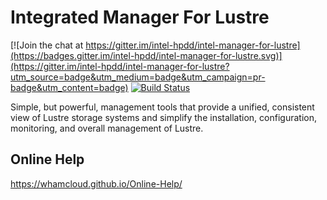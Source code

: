 # Integrated Manager For Lustre

[![Join the chat at https://gitter.im/intel-hpdd/intel-manager-for-lustre](https://badges.gitter.im/intel-hpdd/intel-manager-for-lustre.svg)](https://gitter.im/intel-hpdd/intel-manager-for-lustre?utm_source=badge&utm_medium=badge&utm_campaign=pr-badge&utm_content=badge)
[![Build Status](https://travis-ci.com/intel-hpdd/intel-manager-for-lustre.svg?branch=master)](https://travis-ci.com/intel-hpdd/intel-manager-for-lustre)

Simple, but powerful, management tools that provide a unified, consistent view of Lustre storage systems and simplify the installation, configuration, monitoring, and overall management of Lustre.

## Online Help

https://whamcloud.github.io/Online-Help/
